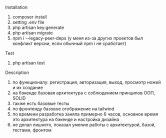 Installation
1. composer install
2. setting .env file
3. php artisan key:generate
4. php artisan migrate
5. npm i --legacy-peer-deps (у меня из-за других проектов был конфликт версии, если обычный npm i не сработает)

Test
1. php artisan test

Description
1. по функционалу: регистрация, авторизация, выход, просмотр ножей и их создание
2. на бэкенде базовая архитектура с соблюдением принципов ООП, SOLID
3. также есть базовые тесты
4. по фронтенду базовое отображение на tailwind
5. по времени разработка заняла примерно 6 часов, основное время это архитектура на бэкенде и настройка дизайна
6. не делал лишнего, показал умение работы с архитектурой, базой, тестами, фронтом
